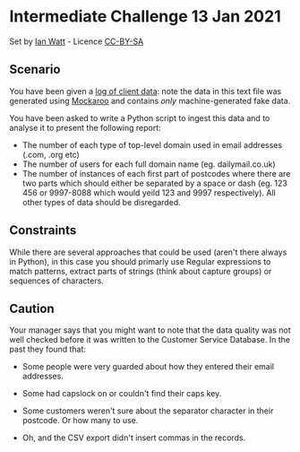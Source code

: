 # Intermediate Challenge 13 Jan 2021
Set by [Ian Watt](https://github.com/watty62) - Licence [CC-BY-SA](https://creativecommons.org/licenses/by-sa/4.0/)

## Scenario
You have been given a [log of client data](fake_client_data.csv): note the data in this text file was generated using [Mockaroo](https://mockaroo.com) and contains _only_ machine-generated fake data. 

You have been asked to write a Python script to ingest this data and to analyse it to present the following report:

* The number of each type of top-level domain used in email addresses (.com, .org etc)
* The number of users for each full domain name (eg. dailymail.co.uk)
* The number of instances of each first part of postcodes where there are two parts which should either be separated by a space or dash (eg. 123 456 or 9997-8088 which would yeild 123 and 9997 respectively). All other types of data should be disregarded.

## Constraints
While there are several approaches that could be used (aren't there always in Python), in this case you should primarly use Regular expressions to match patterns, extract parts of strings (think about capture groups) or sequences of characters. 

## Caution

Your manager says that you might want to note that the data quality was not well checked before it was written to the Customer Service Database. In the past they found that:

* Some people were very guarded about how they entered their email addresses. 

* Some had capslock on or couldn't find their caps key. 

* Some customers weren't sure about the separator character in their postcode. Or how many to use. 

* Oh, and the CSV export didn't insert commas in the records. 

